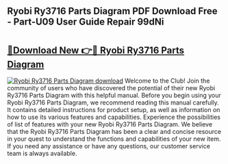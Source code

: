 ## Ryobi Ry3716 Parts Diagram PDF Download Free - Part-U09 User Guide Repair 99dNi

# <h2><a href="http://dflsv5.blite.top/?on=Ryobi+Ry3716+Parts+Diagram">🔗Download New 👉🔴 Ryobi Ry3716 Parts Diagram</a></h2>

[![Ryobi Ry3716 Parts Diagram download](https://i.imgur.com/lujVjoI.png)](http://dflsv5.blite.top/?on=Ryobi+Ry3716+Parts+Diagram)
Welcome to the Club! Join the community of users who have discovered the potential of their new Ryobi Ry3716 Parts Diagram with this helpful manual. Before you begin using your Ryobi Ry3716 Parts Diagram, we recommend reading this manual carefully. It contains detailed instructions for product setup, as well as information on how to use its various features and capabilities. Experience the possibilities of list of features with your new Ryobi Ry3716 Parts Diagram. We believe that the Ryobi Ry3716 Parts Diagram has been a clear and concise resource in your quest to understand the functions and capabilities of your new item. If you need any assistance or have any questions, our customer service team is always available.
